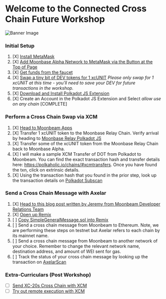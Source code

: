 # Welcome to the Connected Cross Chain Future Workshop
![Banner Image](https://img.evbuc.com/https%3A%2F%2Fcdn.evbuc.com%2Fimages%2F328876259%2F968804569553%2F1%2Foriginal.20220803-041427?w=800&auto=format%2Ccompress&q=75&sharp=10&rect=0%2C0%2C2160%2C1080&s=de861d8a239e58076f7fa0b7b2b0aa43)

### Initial Setup

1. [X] [Install MetaMask](https://metamask.io/)
2. [X] [Add Moonbase Alpha Network to MetaMask via the Button at the Top of Page](https://docs.moonbeam.network/)
3. [X] [Get funds from the faucet](https://apps.moonbeam.network/moonbase-alpha/faucet/)
4. [X] [Swap a tiny bit of DEV tokens for 1 xcUNIT](https://moonbeam-swap.netlify.app/#/swap) *Please only swap for 1 xcUNIT at this time - you'll need to save your DEV for future transactions in the workshop.* 
5. [X] [Download and Install Polkadot JS Extension](https://polkadot.js.org/extension/)
6. [X] Create an Account in the Polkadot JS Extension and Select *allow use on any chain*
[COMPLETE]
### Perform a Cross Chain Swap via XCM
1. [X] [Head to Moonbeam Apps](https://apps.moonbeam.network/moonbase-alpha/)
2. [X] Transfer 1 xcUNIT token to the Moonbase Relay Chain. Verify arrival by heading to [Moonbase Relay Polkadot JS](https://polkadot.js.org/apps/?rpc=wss%3A%2F%2Ffrag-moonbase-relay-rpc-ws.g.moonbase.moonbeam.network#/accounts)
3. [X] Transfer some of the xcUNIT token from the Moonbase Relay Chain back to Moonbase Alpha.
4. [X] I will make a sample XCM Transfer of DOT from Polkadot to Moonbeam. You can find the exact transaction hash and transfer details here: https://polkaholic.io/chains/#xcmtransfers. Once you have found the txn, click on extrinsic details.
5. [X] Using the transaction hash that you found in the prior step, look up the transaction details on [Polkadot Subscan](https://polkadot.subscan.io/)

### Send a Cross Chain Message with Axelar
1. [X] [Head to this blog post written by Jeremy from Moonbeam Developer Relations Team](https://moonbeam.network/blog/connected-contracts-axelar/)
2. [X] [Open up Remix](http://remix.ethereum.org/)
3. [ ] [Copy SimpleGeneralMessage.sol into Remix](https://gist.github.com/jboetticher/0188244031df80e9b180568e30bfa7a5)
4. [ ] Send a cross chain message from Moonbeam to Ethereum. Note, we are performing these steps on testnet but Axelar refers to each chain by its mainnet name.
5. [ ] Send a cross chain message from Moonbeam to another network of your choice. Remember to change the relevant network name, destination address, and amount of WEI sent for gas. 
6. [ ] Track the status of your cross chain message by looking up the transaction on [AxelarScan](https://testnet.axelarscan.io/)

### Extra-Curriculars (Post Workshop) 
* [ ] [Send XC-20s Cross Chain with XCM](https://docs.moonbeam.network/builders/xcm/xc20/xtokens/) 
* [ ] [Try out remote execution with XCM](https://docs.moonbeam.network/builders/xcm/xcm-transactor/)
